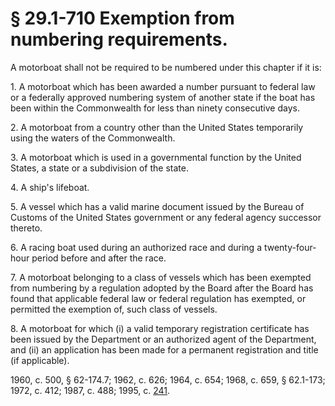 # § 29.1-710 Exemption from numbering requirements.

<p>A motorboat shall not be required to be numbered under this chapter if it is:</p><p>1. A motorboat which has been awarded a number pursuant to federal law or a federally approved numbering system of another state if the boat has been within the Commonwealth for less than ninety consecutive days.</p><p>2. A motorboat from a country other than the United States temporarily using the waters of the Commonwealth.</p><p>3. A motorboat which is used in a governmental function by the United States, a state or a subdivision of the state.</p><p>4. A ship's lifeboat.</p><p>5. A vessel which has a valid marine document issued by the Bureau of Customs of the United States government or any federal agency successor thereto.</p><p>6. A racing boat used during an authorized race and during a twenty-four-hour period before and after the race.</p><p>7. A motorboat belonging to a class of vessels which has been exempted from numbering by a regulation adopted by the Board after the Board has found that applicable federal law or federal regulation has exempted, or permitted the exemption of, such class of vessels.</p><p>8. A motorboat for which (i) a valid temporary registration certificate has been issued by the Department or an authorized agent of the Department, and (ii) an application has been made for a permanent registration and title (if applicable).</p><p>1960, c. 500, § 62-174.7; 1962, c. 626; 1964, c. 654; 1968, c. 659, § 62.1-173; 1972, c. 412; 1987, c. 488; 1995, c. <a href='http://lis.virginia.gov/cgi-bin/legp604.exe?951+ful+CHAP0241'>241</a>.</p>